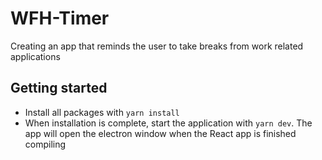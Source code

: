 # WFH-Timer
Creating an app that reminds the user to take breaks from work related applications

## Getting started
- Install all packages with ```yarn install```
- When installation is complete, start the application with ```yarn dev```. The app will open the electron window when the React app is finished compiling
